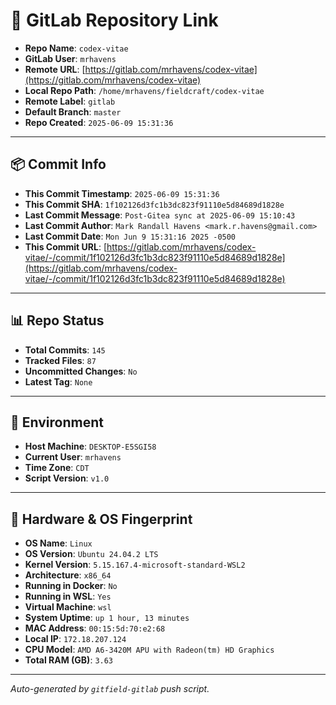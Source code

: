 # 🔗 GitLab Repository Link

- **Repo Name**: `codex-vitae`
- **GitLab User**: `mrhavens`
- **Remote URL**: [https://gitlab.com/mrhavens/codex-vitae](https://gitlab.com/mrhavens/codex-vitae)
- **Local Repo Path**: `/home/mrhavens/fieldcraft/codex-vitae`
- **Remote Label**: `gitlab`
- **Default Branch**: `master`
- **Repo Created**: `2025-06-09 15:31:36`

---

## 📦 Commit Info

- **This Commit Timestamp**: `2025-06-09 15:31:36`
- **This Commit SHA**: `1f102126d3fc1b3dc823f91110e5d84689d1828e`
- **Last Commit Message**: `Post-Gitea sync at 2025-06-09 15:10:43`
- **Last Commit Author**: `Mark Randall Havens <mark.r.havens@gmail.com>`
- **Last Commit Date**: `Mon Jun 9 15:31:16 2025 -0500`
- **This Commit URL**: [https://gitlab.com/mrhavens/codex-vitae/-/commit/1f102126d3fc1b3dc823f91110e5d84689d1828e](https://gitlab.com/mrhavens/codex-vitae/-/commit/1f102126d3fc1b3dc823f91110e5d84689d1828e)

---

## 📊 Repo Status

- **Total Commits**: `145`
- **Tracked Files**: `87`
- **Uncommitted Changes**: `No`
- **Latest Tag**: `None`

---

## 🧽 Environment

- **Host Machine**: `DESKTOP-E5SGI58`
- **Current User**: `mrhavens`
- **Time Zone**: `CDT`
- **Script Version**: `v1.0`

---

## 🧬 Hardware & OS Fingerprint

- **OS Name**: `Linux`
- **OS Version**: `Ubuntu 24.04.2 LTS`
- **Kernel Version**: `5.15.167.4-microsoft-standard-WSL2`
- **Architecture**: `x86_64`
- **Running in Docker**: `No`
- **Running in WSL**: `Yes`
- **Virtual Machine**: `wsl`
- **System Uptime**: `up 1 hour, 13 minutes`
- **MAC Address**: `00:15:5d:70:e2:68`
- **Local IP**: `172.18.207.124`
- **CPU Model**: `AMD A6-3420M APU with Radeon(tm) HD Graphics`
- **Total RAM (GB)**: `3.63`

---

_Auto-generated by `gitfield-gitlab` push script._
